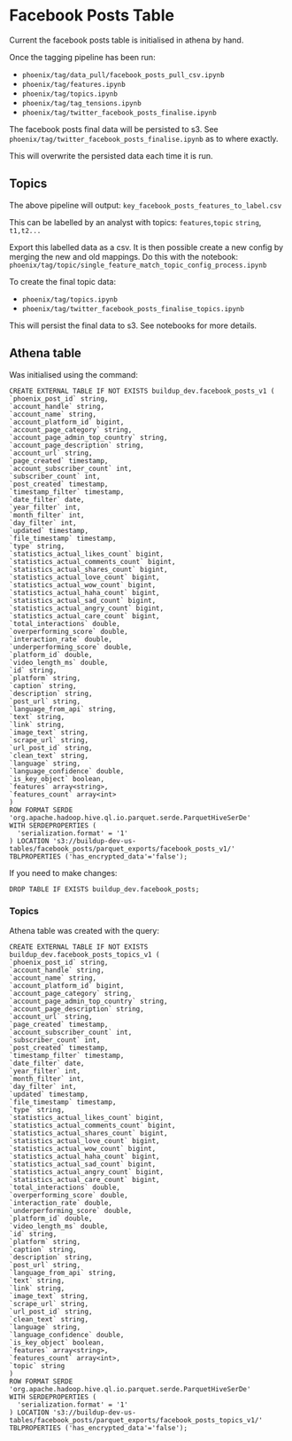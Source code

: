 # Facebook Posts Table
Current the facebook posts table is initialised in athena by hand.

Once the tagging pipeline has been run:
- `phoenix/tag/data_pull/facebook_posts_pull_csv.ipynb`
- `phoenix/tag/features.ipynb`
- `phoenix/tag/topics.ipynb`
- `phoenix/tag/tag_tensions.ipynb`
- `phoenix/tag/twitter_facebook_posts_finalise.ipynb`


The facebook posts final data will be persisted to s3. See `phoenix/tag/twitter_facebook_posts_finalise.ipynb`
as to where exactly.

This will overwrite the persisted data each time it is run.

## Topics
The above pipeline will output:
`key_facebook_posts_features_to_label.csv`

This can be labelled by an analyst with topics:
`features`,`topic`
`string`, `t1,t2...`

Export this labelled data as a csv. It is then possible create a new config by merging the new and old mappings. Do this with the notebook:
`phoenix/tag/topic/single_feature_match_topic_config_process.ipynb`


To create the final topic data:
- `phoenix/tag/topics.ipynb`
- `phoenix/tag/twitter_facebook_posts_finalise_topics.ipynb`

This will persist the final data to s3. See notebooks for more details.


## Athena table
Was initialised using the command:
```
CREATE EXTERNAL TABLE IF NOT EXISTS buildup_dev.facebook_posts_v1 (
`phoenix_post_id` string,
`account_handle` string,
`account_name` string,
`account_platform_id` bigint,
`account_page_category` string,
`account_page_admin_top_country` string,
`account_page_description` string,
`account_url` string,
`page_created` timestamp,
`account_subscriber_count` int,
`subscriber_count` int,
`post_created` timestamp,
`timestamp_filter` timestamp,
`date_filter` date,
`year_filter` int,
`month_filter` int,
`day_filter` int,
`updated` timestamp,
`file_timestamp` timestamp,
`type` string,
`statistics_actual_likes_count` bigint,
`statistics_actual_comments_count` bigint,
`statistics_actual_shares_count` bigint,
`statistics_actual_love_count` bigint,
`statistics_actual_wow_count` bigint,
`statistics_actual_haha_count` bigint,
`statistics_actual_sad_count` bigint,
`statistics_actual_angry_count` bigint,
`statistics_actual_care_count` bigint,
`total_interactions` double,
`overperforming_score` double,
`interaction_rate` double,
`underperforming_score` double,
`platform_id` double,
`video_length_ms` double,
`id` string,
`platform` string,
`caption` string,
`description` string,
`post_url` string,
`language_from_api` string,
`text` string,
`link` string,
`image_text` string,
`scrape_url` string,
`url_post_id` string,
`clean_text` string,
`language` string,
`language_confidence` double,
`is_key_object` boolean,
`features` array<string>,
`features_count` array<int>
)
ROW FORMAT SERDE 'org.apache.hadoop.hive.ql.io.parquet.serde.ParquetHiveSerDe'
WITH SERDEPROPERTIES (
  'serialization.format' = '1'
) LOCATION 's3://buildup-dev-us-tables/facebook_posts/parquet_exports/facebook_posts_v1/'
TBLPROPERTIES ('has_encrypted_data'='false');
```
If you need to make changes:
```
DROP TABLE IF EXISTS buildup_dev.facebook_posts;
```
### Topics
Athena table was created with the query:
```
CREATE EXTERNAL TABLE IF NOT EXISTS buildup_dev.facebook_posts_topics_v1 (
`phoenix_post_id` string,
`account_handle` string,
`account_name` string,
`account_platform_id` bigint,
`account_page_category` string,
`account_page_admin_top_country` string,
`account_page_description` string,
`account_url` string,
`page_created` timestamp,
`account_subscriber_count` int,
`subscriber_count` int,
`post_created` timestamp,
`timestamp_filter` timestamp,
`date_filter` date,
`year_filter` int,
`month_filter` int,
`day_filter` int,
`updated` timestamp,
`file_timestamp` timestamp,
`type` string,
`statistics_actual_likes_count` bigint,
`statistics_actual_comments_count` bigint,
`statistics_actual_shares_count` bigint,
`statistics_actual_love_count` bigint,
`statistics_actual_wow_count` bigint,
`statistics_actual_haha_count` bigint,
`statistics_actual_sad_count` bigint,
`statistics_actual_angry_count` bigint,
`statistics_actual_care_count` bigint,
`total_interactions` double,
`overperforming_score` double,
`interaction_rate` double,
`underperforming_score` double,
`platform_id` double,
`video_length_ms` double,
`id` string,
`platform` string,
`caption` string,
`description` string,
`post_url` string,
`language_from_api` string,
`text` string,
`link` string,
`image_text` string,
`scrape_url` string,
`url_post_id` string,
`clean_text` string,
`language` string,
`language_confidence` double,
`is_key_object` boolean,
`features` array<string>,
`features_count` array<int>,
`topic` string
)
ROW FORMAT SERDE 'org.apache.hadoop.hive.ql.io.parquet.serde.ParquetHiveSerDe'
WITH SERDEPROPERTIES (
  'serialization.format' = '1'
) LOCATION 's3://buildup-dev-us-tables/facebook_posts/parquet_exports/facebook_posts_topics_v1/'
TBLPROPERTIES ('has_encrypted_data'='false');
```
